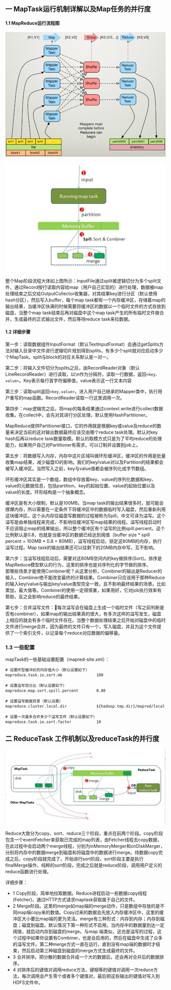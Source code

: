 ## 一 MapTask运行机制详解以及Map任务的并行度

#### 1.1 MapReduce运行流程图

![](../images/bigdata/mapreduce-03.png)  

![](../images/bigdata/mapreduce-06.png)  

整个Map阶段流程大体如上图所示：inputFile通过split被逻辑切分为多个split文件，通过Record按行读取内容给map（用户自己实现的）进行处理，数据被map处理结束之后交给OutputCollector收集器，对其结果key进行分区（默认使用hash分区），然后写入buffer，每个map task都有一个内存缓冲区，存储着map的输出结果，当缓冲区快满的时候需要将缓冲区的数据以一个临时文件的方式存放到磁盘，当整个map task结束后再对磁盘中这个map task产生的所有临时文件做合并，生成最终的正式输出文件，然后等待reduce task来拉数据。  


#### 1.2 详细步骤

第一步：读取数据组件InputFormat（默认TextInputFormat）会通过getSplits方法对输入目录中文件进行逻辑切片规划得到splits，有多少个split就对应启动多少个MapTask。split与block的对应关系默认是一对一。   

第二步：将输入文件切分为splits之后，由RecordReader对象（默认LineRecordReader）进行读取，以\n作为分隔符，读取一行数据，返回`<key，value>`。Key表示每行首字符偏移值，value表示这一行文本内容  


第三步：读取split返回`<key,value>`，进入用户自己继承的Mapper类中，执行用户重写的map函数。RecordReader读取一行这里调用一次。  


第四步：map逻辑完之后，将map的每条结果通过context.write进行collect数据收集。在collect中，会先对其进行分区处理，默认使用HashPartitioner。  

MapReduce提供Partitioner接口，它的作用就是根据key或value及reduce的数量来决定当前的这对输出数据最终应该交由哪个reduce task处理。默认对key hash后再以reduce task数量取模。默认的取模方式只是为了平均reduce的处理能力，如果用户自己对Partitioner有需求，可以订制并设置到job上。  

第五步：将数据写入内存，内存中这片区域叫做环形缓冲区，缓冲区的作用是批量收集map结果，减少磁盘IO的影响。我们的key/value对以及Partition的结果都会被写入缓冲区。当然写入之前，key与value值都会被序列化成字节数组。  

环形缓冲区其实是一个数组，数组中存放着key、value的序列化数据和key、value的元数据信息，包括partition、key的起始位置、value的起始位置以及value的长度。环形结构是一个抽象概念。  

缓冲区是有大小限制，默认是100MB。当map task的输出结果很多时，就可能会撑爆内存，所以需要在一定条件下将缓冲区中的数据临时写入磁盘，然后重新利用这块缓冲区。这个从内存往磁盘写数据的过程被称为Spill，中文可译为溢写。这个溢写是由单独线程来完成，不影响往缓冲区写map结果的线程。溢写线程启动时不应该阻止map的结果输出，所以整个缓冲区有个溢写的比例spill.percent。这个比例默认是0.8，也就是当缓冲区的数据已经达到阈值（buffer size * spill percent = 100MB * 0.8 = 80MB），溢写线程启动，锁定这80MB的内存，执行溢写过程。Map task的输出结果还可以往剩下的20MB内存中写，互不影响。   

第六步：当溢写线程启动后，需要对这80MB空间内的key做排序(Sort)。排序是MapReduce模型默认的行为，这里的排序也是对序列化的字节做的排序。  
那哪些场景才能使用Combiner呢？从这里分析，Combiner的输出是Reducer的输入，Combiner绝不能改变最终的计算结果。Combiner只应该用于那种Reduce的输入key/value与输出key/value类型完全一致，且不影响最终结果的场景。比如累加，最大值等。Combiner的使用一定得慎重，如果用好，它对job执行效率有帮助，反之会影响reduce的最终结果。  

第七步：合并溢写文件：每次溢写会在磁盘上生成一个临时文件（写之前判断是否有combiner），如果map的输出结果真的很大，有多次这样的溢写发生，磁盘上相应的就会有多个临时文件存在。当整个数据处理结束之后开始对磁盘中的临时文件进行merge合并，因为最终的文件只有一个，写入磁盘，并且为这个文件提供了一个索引文件，以记录每个reduce对应数据的偏移量。  

### 1.3 一些配置

mapTask的一些基础设置配置（mapred-site.xml）：
```
# 设置环型缓冲区的内存值大小（默认设置如下）
mapreduce.task.io.sort.mb               100

# 设置溢写百分比（默认设置如下）
mapreduce.map.sort.spill.percent        0.80

# 设置溢写数据目录（默认设置）
mapreduce.cluster.local.dir             ${hadoop.tmp.dir}/mapred/local

# 设置一次最多合并多少个溢写文件（默认设置如下）
mapreduce.task.io.sort.factor           10
```

## 二 ReduceTask 工作机制以及reduceTask的并行度

![](../images/bigdata/mapreduce-07.png)  

Reduce大致分为copy、sort、reduce三个阶段，重点在前两个阶段。copy阶段包含一个eventFetcher来获取已完成的map列表，由Fetcher线程去copy数据，在此过程中会启动两个merge线程，分别为inMemoryMerger和onDiskMerger，分别将内存中的数据merge到磁盘和将磁盘中的数据进行merge。待数据copy完成之后，copy阶段就完成了，开始进行sort阶段，sort阶段主要是执行finalMerge操作，纯粹的sort阶段，完成之后就是reduce阶段，调用用户定义的reduce函数进行处理。  

详细步骤：
- 1 Copy阶段，简单地拉取数据。Reduce进程启动一些数据copy线程(Fetcher)，通过HTTP方式请求maptask获取属于自己的文件。  
- 2 Merge阶段。这里的merge如map端的merge动作，只是数组中存放的是不同map端copy来的数值。Copy过来的数据会先放入内存缓冲区中，这里的缓冲区大小要比map端的更为灵活。merge有三种形式：内存到内存；内存到磁盘；磁盘到磁盘。默认情况下第一种形式不启用。当内存中的数据量到达一定阈值，就启动内存到磁盘的merge。与map 端类似，这也是溢写的过程，这个过程中如果你设置有Combiner，也是会启用的，然后在磁盘中生成了众多的溢写文件。第二种merge方式一直在运行，直到没有map端的数据时才结束，然后启动第三种磁盘到磁盘的merge方式生成最终的文件。
- 3 合并排序。把分散的数据合并成一个大的数据后，还会再对合并后的数据排序。
- 4 对排序后的键值对调用reduce方法，键相等的键值对调用一次reduce方法，每次调用会产生零个或者多个键值对，最后把这些输出的键值对写入到HDFS文件中。